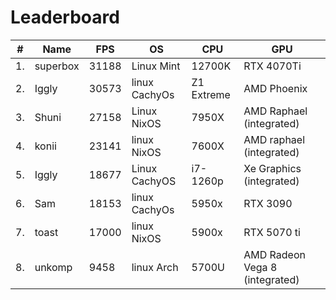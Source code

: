 # Leaderboard

|# | Name     | FPS   | OS            | CPU        | GPU                            |
|--|----------|-------|---------------|------------|--------------------------------|
|1.| superbox | 31188 | Linux Mint    | 12700K     | RTX 4070Ti                     |
|2.| Iggly    | 30573 | linux CachyOs | Z1 Extreme | AMD Phoenix                    |
|3.| Shuni    | 27158 | Linux NixOS   | 7950X      | AMD Raphael (integrated)       |
|4.| konii    | 23141 | linux NixOS   | 7600X      | AMD raphael (integrated)       |
|5.| Iggly    | 18677 | Linux CachyOS | i7-1260p   | Xe Graphics (integrated)       |
|6.| Sam      | 18153 | linux CachyOs | 5950x      | RTX 3090                       |
|7.| toast    | 17000 | linux NixOS   | 5900x      | RTX 5070 ti                    |
|8.| unkomp   |  9458 | linux Arch    | 5700U      | AMD Radeon Vega 8 (integrated) |